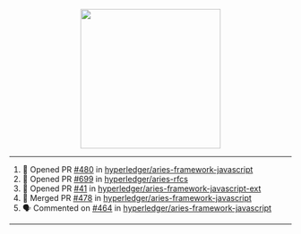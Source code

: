 <p align="center">
<img src="https://user-images.githubusercontent.com/61358536/126118557-75ac74a7-4655-4289-9a8d-e536322b7423.png" height="250" width="250"/>
</p>

---

<!--START_SECTION:activity-->
1. 💪 Opened PR [#480](https://github.com/hyperledger/aries-framework-javascript/pull/480) in [hyperledger/aries-framework-javascript](https://github.com/hyperledger/aries-framework-javascript)
2. 💪 Opened PR [#699](https://github.com/hyperledger/aries-rfcs/pull/699) in [hyperledger/aries-rfcs](https://github.com/hyperledger/aries-rfcs)
3. 💪 Opened PR [#41](https://github.com/hyperledger/aries-framework-javascript-ext/pull/41) in [hyperledger/aries-framework-javascript-ext](https://github.com/hyperledger/aries-framework-javascript-ext)
4. 🎉 Merged PR [#478](https://github.com/hyperledger/aries-framework-javascript/pull/478) in [hyperledger/aries-framework-javascript](https://github.com/hyperledger/aries-framework-javascript)
5. 🗣 Commented on [#464](https://github.com/hyperledger/aries-framework-javascript/issues/464) in [hyperledger/aries-framework-javascript](https://github.com/hyperledger/aries-framework-javascript)
<!--END_SECTION:activity-->

---
